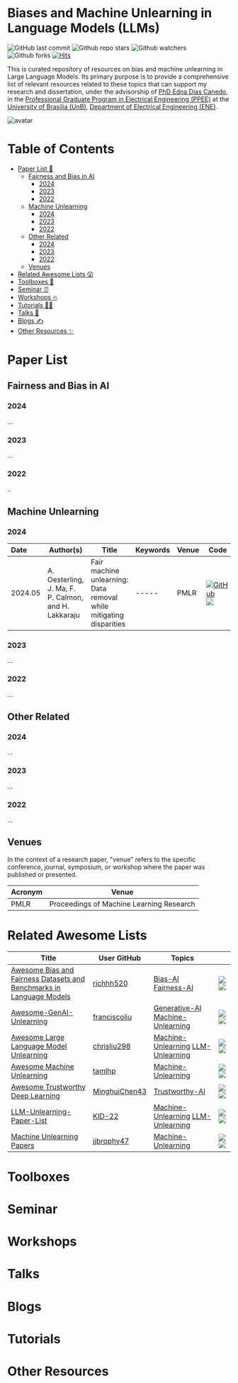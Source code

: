 # Biases and Machine Unlearning in Language Models (LLMs)

![GitHub last commit](https://img.shields.io/github/last-commit/fabianumfalco/llm-bias-unlearning)
![Github repo stars](https://img.shields.io/github/stars/fabianumfalco/llm-bias-unlearning?color=blue&style=plastic)
![Github watchers](https://img.shields.io/github/watchers/fabianumfalco/llm-bias-unlearning?color=yellow&style=plastic)
![Github forks](https://img.shields.io/github/forks/fabianumfalco/llm-bias-unlearning?color=red&style=plastic)
[![Hits](https://hits.seeyoufarm.com/api/count/incr/badge.svg?url=https%3A%2F%2Fgithub.com%2Ffabianumfalco%2Fllm-bias-unlearning&count_bg=%2379C83D&title_bg=%23555555&icon=&icon_color=%23E7E7E7&title=hits&edge_flat=false)](https://hits.seeyoufarm.com)


This is curated repository of resources on bias and machine unlearning in Large Language Models. Its primary purpose is to provide a comprehensive list of relevant resources related to these topics that can support my research and dissertation, under the advisorship of [PhD Edna Dias Canedo](https://ednacanedo.github.io/), in the [Professional Graduate Program in Electrical Engineering (PPEE)](https://ppee.unb.br/) at the [University of Brasília (UnB)](https://international.unb.br/), [Department of Electrical Engineering (ENE)](http://www.ene.unb.br/).


![avatar](assets/images/DALL·E-2025-01-01-19.02.jpg "Created by DALLE")

# Table of Contents
- [Paper List :page_with_curl:](#llm-bias-unlearning)
    - [Fairness and Bias in AI](#paper-Fairness_Bias)
        - [2024](#paper-Fairness_Bias-2024)
        - [2023](#paper-Fairness_Bias-2023)
        - [2022](#paper-Fairness_Bias-2022)
    - [Machine Unlearning](#paper-machine_unlearning)
        - [2024](#paper-machine_unlearning-2024)
        - [2023](#paper-machine_unlearning-2023)
        - [2022](#paper-machine_unlearning-2022)    
    - [Other Related](#paper-others-related)
        - [2024](#paper-others-related-2024)
        - [2023](#paper-others-related-2023)
        - [2022](#paper-others-related-2022)
    - [Venues](#venues)      
- [Related Awesome Lists :astonished:](#related-awesome-lists)
- [Toolboxes :toolbox:](#toolboxes)
- [Seminar :alarm_clock:](#seminar) 
- [Workshops :fire:](#workshops)
- [Tutorials :woman_teacher:](#tutorials)
- [Talks :microphone:](#talks)
- [Blogs :writing_hand:](#blogs)
- [Other Resources :sparkles:](#other-resources)

# Paper List

<a id="paper-Fairness_Bias"></a>
## Fairness and Bias in AI

<a id="paper-Fairness_Bias-2024"></a>
### 2024
...

<a id="paper-Fairness_Bias-2023"></a>
### 2023
...
<a id="paper-Fairness_Bias-2022"></a>
### 2022
..

<a id="paper-machine_unlearning"></a>
## Machine Unlearning

<a id="paper-machine_unlearning-2024"></a>
### 2024
| Date | Author(s) | Title | Keywords | Venue |  Code |
|:--------- | ----- | ----- | ----- | ----- |  ----- |
|2024.05 | A. Oesterling, J. Ma, F. P. Calmon, and H. Lakkaraju | Fair machine unlearning: Data removal while mitigating disparities | ----- | PMLR |  [![GitHub](https://img.shields.io/badge/GitHub-181717?style=flat&logo=github&logoColor=white)](https://github.com/AI4LIFE-GROUP/fair-unlearning) ![ ](https://img.shields.io/github/last-commit/AI4LIFE-GROUP/fair-unlearning?style=for-the-badge)  |

<a id="paper-machine_unlearning-2023"></a>
### 2023
...

<a id="paper-machine_unlearning-2022"></a>
### 2022
...

<a id="paper-others-related"></a>
## Other Related

<a id="paper-others-related-2024"></a>
### 2024
...

<a id="paper-others-related-2023"></a>
### 2023
...

<a id="paper-others-related-2022"></a>
### 2022
...

## Venues

In the context of a research paper, "venue" refers to the specific conference, journal, symposium, or workshop where the paper was published or presented. 

| Acronym | Venue | 
|:--------- | ----- | 
| PMLR | Proceedings of Machine Learning Research |

# Related Awesome Lists

| **Title** | **User GitHub** | **Topics** |  | 
| --------------- | ---- | ---- | ---- | 
| [Awesome Bias and Fairness Datasets and Benchmarks in Language Models](https://github.com/richhh520/Awesome_Bias_and_Fairness_Datasets_and_Benchmarks) | [richhh520](https://github.com/richhh520) |[Bias-AI](https://github.com/topics/Bias-AI) [Fairness-AI](https://github.com/topics/Fairness-AI) | ![ ](https://img.shields.io/github/last-commit/richhh520/Awesome_Bias_and_Fairness_Datasets_and_Benchmarks?style=for-the-badge) ![ ](https://img.shields.io/github/stars/richhh520/Awesome_Bias_and_Fairness_Datasets_and_Benchmarks) |
| [Awesome-GenAI-Unlearning](https://github.com/franciscoliu/Awesome-GenAI-Unlearning) | [franciscoliu](https://github.com/franciscoliu) |[Generative-AI](https://github.com/topics/Generative-AI) [Machine-Unlearning](https://github.com/topics/Machine-Unlearning) | ![ ](https://img.shields.io/github/last-commit/franciscoliu/Awesome-GenAI-Unlearning?style=for-the-badge) ![ ](https://img.shields.io/github/stars/franciscoliu/Awesome-GenAI-Unlearning) |
| [Awesome Large Language Model Unlearning](https://github.com/chrisliu298/awesome-llm-unlearning) | [chrisliu298](https://github.com/chrisliu298)| [Machine-Unlearning](https://github.com/topics/machine-unlearning) [LLM-Unlearning](https://github.com/topics/llm-unlearning) | ![ ](https://img.shields.io/github/last-commit/chrisliu298/awesome-llm-unlearning?style=for-the-badge) ![ ](https://img.shields.io/github/stars/chrisliu298/awesome-llm-unlearning) |
| [Awesome Machine Unlearning](https://github.com/tamlhp/awesome-machine-unlearning) | [tamlhp](https://github.com/tamlhp) |[Machine-Unlearning](https://github.com/topics/machine-unlearning)  | ![ ](https://img.shields.io/github/last-commit/tamlhp/awesome-machine-unlearning?style=for-the-badge) ![ ](https://img.shields.io/github/stars/tamlhp/awesome-machine-unlearning) | |
| [Awesome Trustworthy Deep Learning](https://github.com/MinghuiChen43/awesome-trustworthy-deep-learning) | [MinghuiChen43](https://github.com/MinghuiChen43) |[Trustworthy-AI](https://github.com/topics/trustworthy-ai) | ![ ](https://img.shields.io/github/last-commit/MinghuiChen43/awesome-trustworthy-deep-learning?style=for-the-badge) ![ ](https://img.shields.io/github/stars/MinghuiChen43/awesome-trustworthy-deep-learning) |
| [LLM-Unlearning-Paper-List](https://github.com/KID-22/LLM-Unlearning-Paper-List) | [KID-22](https://github.com/KID-22) |[Machine-Unlearning](https://github.com/topics/machine-unlearning) [LLM-Unlearning](https://github.com/topics/llm-unlearning) | ![ ](https://img.shields.io/github/last-commit/KID-22/LLM-Unlearning-Paper-List?style=for-the-badge) ![ ](https://img.shields.io/github/stars/KID-22/LLM-Unlearning-Paper-List) |
| [Machine Unlearning Papers](https://github.com/jjbrophy47/machine_unlearning) | [jjbrophy47](https://github.com/jjbrophy47) |[Machine-Unlearning](https://github.com/topics/machine-unlearning)  | ![ ](https://img.shields.io/github/last-commit/jjbrophy47/machine_unlearning?style=for-the-badge) ![ ](https://img.shields.io/github/stars/jjbrophy47/machine_unlearning) |

# Toolboxes

# Seminar

# Workshops

# Talks

# Blogs

# Tutorials

# Other Resources